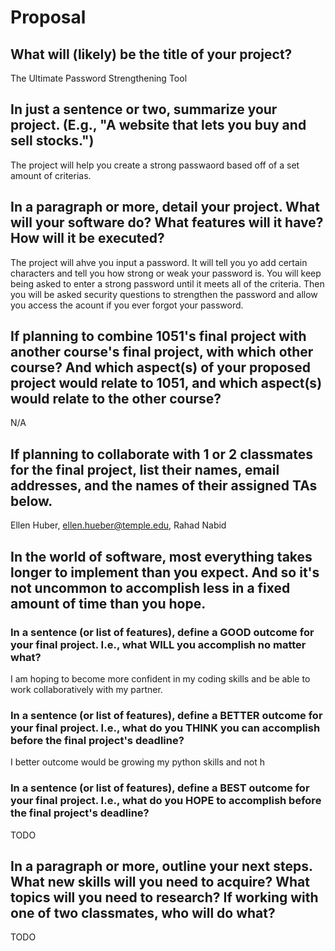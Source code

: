 # Proposal

## What will (likely) be the title of your project?

The Ultimate Password Strengthening Tool

## In just a sentence or two, summarize your project. (E.g., "A website that lets you buy and sell stocks.")

The project will help you create a strong passwaord based off of a set amount of criterias. 

## In a paragraph or more, detail your project. What will your software do? What features will it have? How will it be executed?

The project will ahve you input a password. It will tell you yo add certain characters and tell you how strong or weak your password is. You will keep being asked to enter a strong password until it meets all of the criteria. Then you will be asked security questions to strengthen the password and allow you access the acount if you ever forgot your password. 

## If planning to combine 1051's final project with another course's final project, with which other course? And which aspect(s) of your proposed project would relate to 1051, and which aspect(s) would relate to the other course?

N/A

## If planning to collaborate with 1 or 2 classmates for the final project, list their names, email addresses, and the names of their assigned TAs below.

Ellen Huber, ellen.hueber@temple.edu, Rahad Nabid 

## In the world of software, most everything takes longer to implement than you expect. And so it's not uncommon to accomplish less in a fixed amount of time than you hope.

### In a sentence (or list of features), define a GOOD outcome for your final project. I.e., what WILL you accomplish no matter what?

I am hoping to become more confident in my coding skills and be able to work collaboratively with my partner.

### In a sentence (or list of features), define a BETTER outcome for your final project. I.e., what do you THINK you can accomplish before the final project's deadline?

I better outcome would be growing my python skills and not h

### In a sentence (or list of features), define a BEST outcome for your final project. I.e., what do you HOPE to accomplish before the final project's deadline?

TODO

## In a paragraph or more, outline your next steps. What new skills will you need to acquire? What topics will you need to research? If working with one of two classmates, who will do what?

TODO
